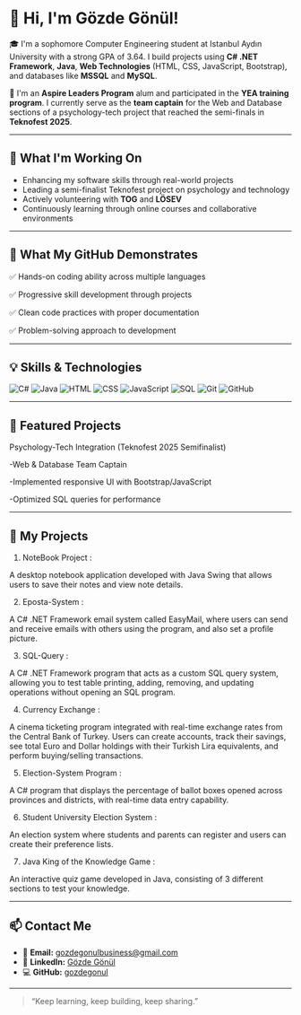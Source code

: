 
# 👋 Hi, I'm Gözde Gönül!

🎓 I'm a sophomore Computer Engineering student at Istanbul Aydın University with a strong GPA of 3.64. I build projects using **C# .NET Framework**, **Java**, **Web Technologies** (HTML, CSS, JavaScript, Bootstrap), and databases like **MSSQL** and **MySQL**.

🚀 I'm an **Aspire Leaders Program** alum and participated in the **YEA training program**. I currently serve as the **team captain** for the Web and Database sections of a psychology-tech project that reached the semi-finals in **Teknofest 2025**.

---

## 🌱 What I'm Working On
- Enhancing my software skills through real-world projects
- Leading a semi-finalist Teknofest project on psychology and technology
- Actively volunteering with **TOG** and **LÖSEV**
- Continuously learning through online courses and collaborative environments

---

## 🌟 What My GitHub Demonstrates

✅ Hands-on coding ability across multiple languages

✅ Progressive skill development through projects

✅ Clean code practices with proper documentation

✅ Problem-solving approach to development


---

## 💡 Skills & Technologies

![C#](https://img.shields.io/badge/C%23-.NET-blue)
![Java](https://img.shields.io/badge/Java-007396?logo=java)
![HTML](https://img.shields.io/badge/HTML5-E34F26?logo=html5)
![CSS](https://img.shields.io/badge/CSS3-1572B6?logo=css3)
![JavaScript](https://img.shields.io/badge/JavaScript-F7DF1E?logo=javascript)
![SQL](https://img.shields.io/badge/SQL-4479A1?logo=mysql)
![Git](https://img.shields.io/badge/Git-F05032?logo=git)
![GitHub](https://img.shields.io/badge/GitHub-181717?logo=github)

---
## 📂 Featured Projects

Psychology-Tech Integration (Teknofest 2025 Semifinalist)

-Web & Database Team Captain

-Implemented responsive UI with Bootstrap/JavaScript

-Optimized SQL queries for performance


---

## 📂 My Projects

1. NoteBook Project :
   
A desktop notebook application developed with Java Swing that allows users to save their notes and view note details.


2. Eposta-System :
   
A C# .NET Framework email system called EasyMail, where users can send and receive emails with others using the program, and also set a profile picture.


3. SQL-Query :
 
A C# .NET Framework program that acts as a custom SQL query system, allowing you to test table printing, adding, removing, and updating operations without opening an SQL program.


4. Currency Exchange :

A cinema ticketing program integrated with real-time exchange rates from the Central Bank of Turkey. Users can create accounts, track their savings, see total Euro and Dollar holdings with their Turkish Lira equivalents, and perform buying/selling transactions.

5. Election-System Program :
   
A C# program that displays the percentage of ballot boxes opened across provinces and districts, with real-time data entry capability.


6. Student University Election System :

An election system where students and parents can register and users can create their preference lists.


7. Java King of the Knowledge Game :
   
An interactive quiz game developed in Java, consisting of 3 different sections to test your knowledge.


---

## 📫 Contact Me

- 📧 **Email:** [gozdegonulbusiness@gmail.com](mailto:gozdegonulbusiness@gmail.com)
- 💼 **LinkedIn:** [Gözde Gönül](https://www.linkedin.com)
- 💻 **GitHub:** [gozdegonul](https://github.com/gozdegonul)

---

> “Keep learning, keep building, keep sharing.”  




